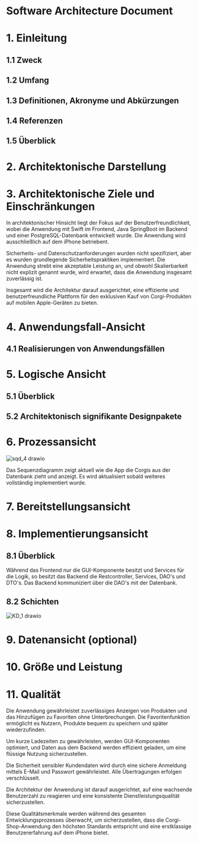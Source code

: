 # Software Architecture Document #

# 1. Einleitung
## 1.1 Zweck
## 1.2 Umfang
## 1.3 Definitionen, Akronyme und Abkürzungen
## 1.4 Referenzen
## 1.5 Überblick

# 2. Architektonische Darstellung

# 3. Architektonische Ziele und Einschränkungen

In architektonischer Hinsicht liegt der Fokus auf der Benutzerfreundlichkeit, wobei die Anwendung mit Swift im Frontend, Java SpringBoot im Backend und einer PostgreSQL-Datenbank entwickelt wurde. 
Die Anwendung wird ausschließlich auf dem iPhone betriebent.

Sicherheits- und Datenschutzanforderungen wurden nicht spezifiziert, aber es wurden grundlegende Sicherheitspraktiken implementiert. 
Die Anwendung strebt eine akzeptable Leistung an, und obwohl Skalierbarkeit nicht explizit genannt wurde, wird erwartet, dass die Anwendung insgesamt zuverlässig ist.

Insgesamt wird die Architektur darauf ausgerichtet, eine effiziente und benutzerfreundliche Plattform für den exklusiven Kauf von Corgi-Produkten auf mobilen Apple-Geräten zu bieten.

# 4. Anwendungsfall-Ansicht
## 4.1 Realisierungen von Anwendungsfällen

# 5. Logische Ansicht
## 5.1 Überblick
## 5.2 Architektonisch signifikante Designpakete

# 6. Prozessansicht

![sqd_4 drawio](https://github.com/mausio/corgi-shop-doc/assets/122524882/e48f0105-1bd5-4912-8f99-61b5dcc6eb15)

Das Sequenzdiagramm zeigt aktuell wie die App die Corgis aus der Datenbank zieht und anzeigt.
Es wird aktualisiert sobald weiteres vollständig implementiert wurde.

# 7. Bereitstellungsansicht

# 8. Implementierungsansicht

## 8.1 Überblick

Während das Frontend nur die GUI-Komponente besitzt und Services für die Logik, so besitzt das Backend die Restcontroller, Services, DAO's und DTO's. Das Backend kommuniziert über die DAO's mit der Datenbank.

## 8.2 Schichten

![KD_1 drawio](https://github.com/mausio/corgi-shop-doc/assets/115564658/7a6c933a-a0aa-4574-937f-e431d426810f)

# 9. Datenansicht (optional)

# 10. Größe und Leistung

# 11. Qualität

Die Anwendung gewährleistet zuverlässiges Anzeigen von Produkten und das Hinzufügen zu Favoriten ohne Unterbrechungen. 
Die Favoritenfunktion ermöglicht es Nutzern, Produkte bequem zu speichern und später wiederzufinden.

Um kurze Ladezeiten zu gewährleisten, werden GUI-Komponenten optimiert, und Daten aus dem Backend werden effizient geladen, um eine flüssige Nutzung sicherzustellen.

Die Sicherheit sensibler Kundendaten wird durch eine sichere Anmeldung mittels E-Mail und Passwort gewährleistet. Alle Übertragungen erfolgen verschlüsselt.

Die Architektur der Anwendung ist darauf ausgerichtet, auf eine wachsende Benutzerzahl zu reagieren und eine konsistente Dienstleistungsqualität sicherzustellen.

Diese Qualitätsmerkmale werden während des gesamten Entwicklungsprozesses überwacht, um sicherzustellen, 
dass die Corgi-Shop-Anwendung den höchsten Standards entspricht und eine erstklassige Benutzererfahrung auf dem iPhone bietet.

